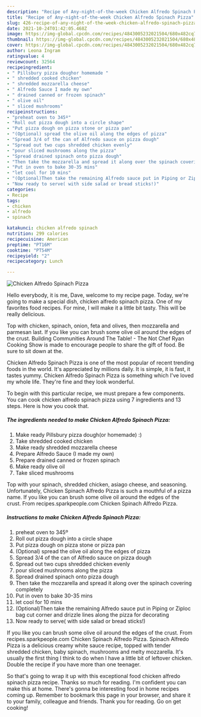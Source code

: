 ```yaml
---
description: "Recipe of Any-night-of-the-week Chicken Alfredo Spinach Pizza"
title: "Recipe of Any-night-of-the-week Chicken Alfredo Spinach Pizza"
slug: 426-recipe-of-any-night-of-the-week-chicken-alfredo-spinach-pizza
date: 2021-10-24T01:42:05.468Z
image: https://img-global.cpcdn.com/recipes/4843005232021504/680x482cq70/chicken-alfredo-spinach-pizza-recipe-main-photo.jpg
thumbnail: https://img-global.cpcdn.com/recipes/4843005232021504/680x482cq70/chicken-alfredo-spinach-pizza-recipe-main-photo.jpg
cover: https://img-global.cpcdn.com/recipes/4843005232021504/680x482cq70/chicken-alfredo-spinach-pizza-recipe-main-photo.jpg
author: Leona Ingram
ratingvalue: 4
reviewcount: 32564
recipeingredient:
- " Pillsbury pizza doughor homemade "
- " shredded cooked chicken"
- " shredded mozzarella cheese"
- " Alfredo Sauce I made my own"
- " drained canned or frozen spinach"
- " olive oil"
- " sliced mushrooms"
recipeinstructions:
- "preheat oven to 345º"
- "Roll out pizza dough into a circle shape"
- "Put pizza dough on pizza stone or pizza pan"
- "(Optional) spread the olive oil along the edges of pizza"
- "Spread 3/4 of the can of Alfredo sauce on pizza dough"
- "Spread out two cups shredded chicken evenly"
- "pour sliced mushrooms along the pizza"
- "Spread drained spinach onto pizza dough"
- "Then take the mozzarella and spread it along over the spinach covering completely"
- "Put in oven to bake 30-35 mins"
- "let cool for 10 mins"
- "(Optional)Then take the remaining Alfredo sauce put in Piping or Ziploc bag cut corner and drizzle lines along the pizza for decorating"
- "Now ready to serve( with side salad or bread sticks!)"
categories:
- Recipe
tags:
- chicken
- alfredo
- spinach

katakunci: chicken alfredo spinach 
nutrition: 299 calories
recipecuisine: American
preptime: "PT16M"
cooktime: "PT54M"
recipeyield: "2"
recipecategory: Lunch

---
```



![Chicken Alfredo Spinach Pizza](https://img-global.cpcdn.com/recipes/4843005232021504/680x482cq70/chicken-alfredo-spinach-pizza-recipe-main-photo.jpg)

Hello everybody, it is me, Dave, welcome to my recipe page. Today, we're going to make a special dish, chicken alfredo spinach pizza. One of my favorites food recipes. For mine, I will make it a little bit tasty. This will be really delicious.

Top with chicken, spinach, onion, feta and olives, then mozzarella and parmesan last. If you like you can brush some olive oil around the edges of the crust. Building Communities Around The Table! - The Not Chef Ryan Cooking Show is made to encourage people to share the gift of food. Be sure to sit down at the.

Chicken Alfredo Spinach Pizza is one of the most popular of recent trending foods in the world. It's appreciated by millions daily. It is simple, it is fast, it tastes yummy. Chicken Alfredo Spinach Pizza is something which I've loved my whole life. They're fine and they look wonderful.


To begin with this particular recipe, we must prepare a few components. You can cook chicken alfredo spinach pizza using 7 ingredients and 13 steps. Here is how you cook that.

<!--inarticleads1-->

##### The ingredients needed to make Chicken Alfredo Spinach Pizza:

1. Make ready  Pillsbury pizza dough(or homemade) :)
1. Take  shredded cooked chicken
1. Make ready  shredded mozzarella cheese
1. Prepare  Alfredo Sauce (I made my own)
1. Prepare  drained canned or frozen spinach
1. Make ready  olive oil
1. Take  sliced mushrooms


Top with your spinach, shredded chicken, asiago cheese, and seasoning. Unfortunately, Chicken Spinach Alfredo Pizza is such a mouthful of a pizza name. If you like you can brush some olive oil around the edges of the crust. From recipes.sparkpeople.com Chicken Spinach Alfredo Pizza. 

<!--inarticleads2-->

##### Instructions to make Chicken Alfredo Spinach Pizza:

1. preheat oven to 345º
1. Roll out pizza dough into a circle shape
1. Put pizza dough on pizza stone or pizza pan
1. (Optional) spread the olive oil along the edges of pizza
1. Spread 3/4 of the can of Alfredo sauce on pizza dough
1. Spread out two cups shredded chicken evenly
1. pour sliced mushrooms along the pizza
1. Spread drained spinach onto pizza dough
1. Then take the mozzarella and spread it along over the spinach covering completely
1. Put in oven to bake 30-35 mins
1. let cool for 10 mins
1. (Optional)Then take the remaining Alfredo sauce put in Piping or Ziploc bag cut corner and drizzle lines along the pizza for decorating
1. Now ready to serve( with side salad or bread sticks!)


If you like you can brush some olive oil around the edges of the crust. From recipes.sparkpeople.com Chicken Spinach Alfredo Pizza. Spinach Alfredo Pizza is a delicious creamy white sauce recipe, topped with tender shredded chicken, baby spinach, mushrooms and melty mozzarella. It&#39;s usually the first thing I think to do when I have a little bit of leftover chicken. Double the recipe if you have more than one teenager. 

So that's going to wrap it up with this exceptional food chicken alfredo spinach pizza recipe. Thanks so much for reading. I'm confident you can make this at home. There's gonna be interesting food in home recipes coming up. Remember to bookmark this page in your browser, and share it to your family, colleague and friends. Thank you for reading. Go on get cooking!
